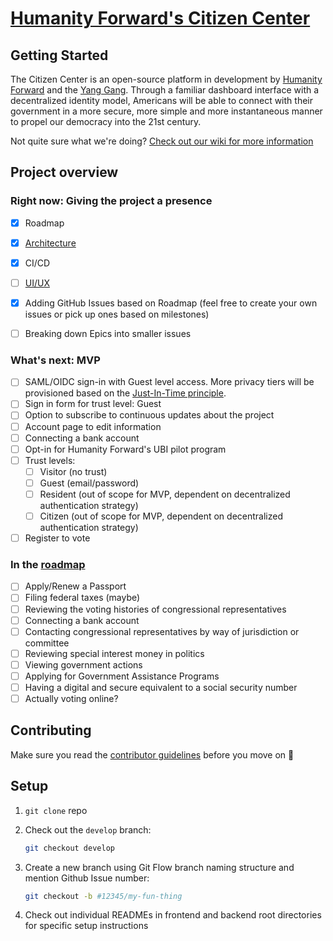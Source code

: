 # [Humanity Forward's Citizen Center](https://www.beautiful.ai/player/-M7TXW9Wpl9Jqh3Azfwc/citizenship)

## Getting Started

The Citizen Center is an open-source platform in development by [Humanity Forward](https://movehumanityforward.com/) and the [Yang Gang](https://www.youtube.com/watch?v=6Is7tdnnbYI). Through a familiar dashboard interface with a decentralized identity model, Americans will be able to connect with their government in a more secure, more simple and more instantaneous manner to propel our democracy into the 21st century. 

Not quite sure what we're doing? [Check out our wiki for more information](https://github.com/Citizenship-Portal/Citizen-Center/wiki)

## Project overview

### Right now: Giving the project a presence

- [x] Roadmap
- [x] [Architecture](https://i.imgur.com/NyCJfwR.png)
- [x] CI/CD
- [ ] [UI/UX](https://www.figma.com/file/h0KXgHOhxSyttyzsosd2aN/Citizenship-Center?node-id=245%3A395)
- [x] Adding GitHub Issues based on Roadmap (feel free to create your own issues or pick up ones based on milestones)
- [ ] Breaking down Epics into smaller issues


### What's next: MVP

- [ ] SAML/OIDC sign-in with Guest level access. More privacy tiers will be provisioned based on the [Just-In-Time principle](https://www.cyberark.com/what-is/just-in-time-access/).
- [ ] Sign in form for trust level: Guest
- [ ] Option to subscribe to continuous updates about the project
- [ ] Account page to edit information
- [ ] Connecting a bank account
- [ ] Opt-in for Humanity Forward's UBI pilot program
- [ ] Trust levels: 
    - [ ] Visitor (no trust)
    - [ ] Guest (email/password)
    - [ ] Resident (out of scope for MVP, dependent on decentralized authentication strategy)
    - [ ] Citizen (out of scope for MVP, dependent on decentralized authentication strategy) 
- [ ] Register to vote

### In the [roadmap](https://github.com/Citizenship-Portal/Citizen-Center/projects/2?fullscreen=true)

- [ ] Apply/Renew a Passport
- [ ] Filing federal taxes (maybe)
- [ ] Reviewing the voting histories of congressional representatives
- [ ] Connecting a bank account
- [ ] Contacting congressional representatives by way of jurisdiction or committee
- [ ] Reviewing special interest money in politics
- [ ] Viewing government actions
- [ ] Applying for Government Assistance Programs
- [ ] Having a digital and secure equivalent to a social security number
- [ ] Actually voting online?

## Contributing

Make sure you read the [contributor guidelines](https://github.com/Citizenship-Portal/Citizen-Center/blob/master/CONTRIBUTING.md) before you move on :slightly_smiling_face:

## Setup

1. `git clone` repo

2. Check out the `develop` branch:
    ```sh
    git checkout develop
    ```
2. Create a new branch using Git Flow branch naming structure and mention Github Issue number:
    ```sh
    git checkout -b #12345/my-fun-thing
    ```
3. Check out individual READMEs in frontend and backend root directories for specific setup instructions
